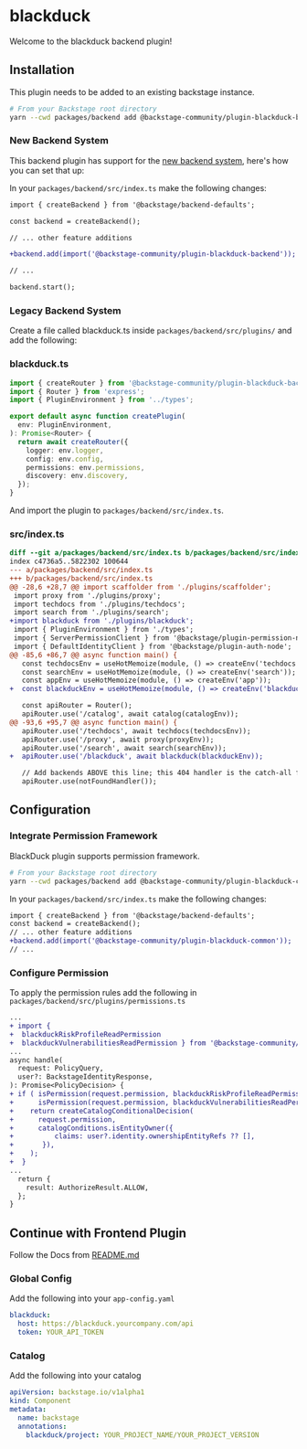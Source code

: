 # blackduck

Welcome to the blackduck backend plugin!

## Installation

This plugin needs to be added to an existing backstage instance.

```bash
# From your Backstage root directory
yarn --cwd packages/backend add @backstage-community/plugin-blackduck-backend
```

### New Backend System

This backend plugin has support for the [new backend system](https://backstage.io/docs/backend-system/), here's how you can set that up:

In your `packages/backend/src/index.ts` make the following changes:

```diff
import { createBackend } from '@backstage/backend-defaults';

const backend = createBackend();

// ... other feature additions

+backend.add(import('@backstage-community/plugin-blackduck-backend'));

// ...

backend.start();
```

### Legacy Backend System

Create a file called blackduck.ts inside `packages/backend/src/plugins/` and add the following:

### blackduck.ts

```typescript
import { createRouter } from '@backstage-community/plugin-blackduck-backend';
import { Router } from 'express';
import { PluginEnvironment } from '../types';

export default async function createPlugin(
  env: PluginEnvironment,
): Promise<Router> {
  return await createRouter({
    logger: env.logger,
    config: env.config,
    permissions: env.permissions,
    discovery: env.discovery,
  });
}
```

And import the plugin to `packages/backend/src/index.ts`.

### src/index.ts

```diff
diff --git a/packages/backend/src/index.ts b/packages/backend/src/index.ts
index c4736a5..5822302 100644
--- a/packages/backend/src/index.ts
+++ b/packages/backend/src/index.ts
@@ -28,6 +28,7 @@ import scaffolder from './plugins/scaffolder';
 import proxy from './plugins/proxy';
 import techdocs from './plugins/techdocs';
 import search from './plugins/search';
+import blackduck from './plugins/blackduck';
 import { PluginEnvironment } from './types';
 import { ServerPermissionClient } from '@backstage/plugin-permission-node';
 import { DefaultIdentityClient } from '@backstage/plugin-auth-node';
@@ -85,6 +86,7 @@ async function main() {
   const techdocsEnv = useHotMemoize(module, () => createEnv('techdocs'));
   const searchEnv = useHotMemoize(module, () => createEnv('search'));
   const appEnv = useHotMemoize(module, () => createEnv('app'));
+  const blackduckEnv = useHotMemoize(module, () => createEnv('blackduck'));

   const apiRouter = Router();
   apiRouter.use('/catalog', await catalog(catalogEnv));
@@ -93,6 +95,7 @@ async function main() {
   apiRouter.use('/techdocs', await techdocs(techdocsEnv));
   apiRouter.use('/proxy', await proxy(proxyEnv));
   apiRouter.use('/search', await search(searchEnv));
+  apiRouter.use('/blackduck', await blackduck(blackduckEnv));

   // Add backends ABOVE this line; this 404 handler is the catch-all fallback
   apiRouter.use(notFoundHandler());

```

## Configuration

### Integrate Permission Framework

BlackDuck plugin supports permission framework.

```bash
# From your Backstage root directory
yarn --cwd packages/backend add @backstage-community/plugin-blackduck-common
```

In your `packages/backend/src/index.ts` make the following changes:

```diff
import { createBackend } from '@backstage/backend-defaults';
const backend = createBackend();
// ... other feature additions
+backend.add(import('@backstage-community/plugin-blackduck-common'));
// ...
```

### Configure Permission

To apply the permission rules add the following in `packages/backend/src/plugins/permissions.ts`

```diff
...
+ import {
+  blackduckRiskProfileReadPermission
+  blackduckVulnerabilitiesReadPermission } from '@backstage-community/plugin-blackduck-common';
...
async handle(
  request: PolicyQuery,
  user?: BackstageIdentityResponse,
): Promise<PolicyDecision> {
+ if ( isPermission(request.permission, blackduckRiskProfileReadPermission) ||
+      isPermission(request.permission, blackduckVulnerabilitiesReadPermission)) {
+    return createCatalogConditionalDecision(
+      request.permission,
+      catalogConditions.isEntityOwner({
+          claims: user?.identity.ownershipEntityRefs ?? [],
+       }),
+    );
+  }
...
  return {
    result: AuthorizeResult.ALLOW,
  };
}
```

## Continue with Frontend Plugin

Follow the Docs from [README.md](https://github.com/backstage/community-plugins/blob/main/workspaces/blackduck/plugins/blackduck/README.md)

### Global Config

Add the following into your `app-config.yaml`

```yaml
blackduck:
  host: https://blackduck.yourcompany.com/api
  token: YOUR_API_TOKEN
```

### Catalog

Add the following into your catalog

```yaml
apiVersion: backstage.io/v1alpha1
kind: Component
metadata:
  name: backstage
  annotations:
    blackduck/project: YOUR_PROJECT_NAME/YOUR_PROJECT_VERSION
```
